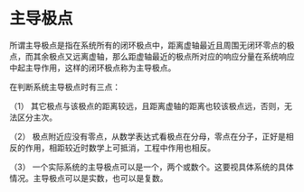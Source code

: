 # 主导极点

所谓主导极点是指在系统所有的闭环极点中，距离虚轴最近且周围无闭环零点的极点，而其余极点又远离虚轴，那么距虚轴最近的极点所对应的响应分量在系统响应中起主导作用，这样的闭环极点称为主导极点。

在判断系统主导极点时有三点：

（1） 其它极点与该极点的距离较远，且距离虚轴的距离也较该极点远，否则，无法区分主次。

（2） 极点附近应没有零点，从数学表达式看极点在分母，零点在分子，正好是相反的作用，相距较近时数学上可抵消，工程中作用也相反。

（3） 一个实际系统的主导极点可以是一个，两个或数个。这要视具体系统的具体情况。主导极点可以是实数，也可以是复数。

